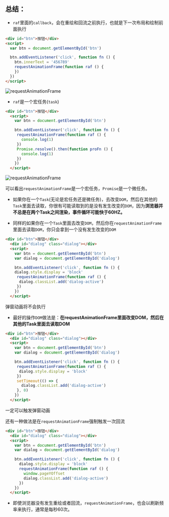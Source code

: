 ## 总结：

- `raf`里面的`callback`，会在重绘和回流之前执行，也就是下一次布局和绘制前面执行

```HTML
<div id="btn">按钮</div>
<script>
  var btn = document.getElementById('btn')

  btn.addEventListener('click', function fn () {
    btn.innerText = '456789'
    requestAnimationFrame(function raf () {
    })
  })
</script>
```

![requestAnimationFrame](https://mp1.oss-cn-beijing.aliyuncs.com/20190223082625.png)

- `raf`是一个宏任务(`task`)

```HTML
<div id="btn">按钮</div>
  <script>
    var btn = document.getElementById('btn')

    btn.addEventListener('click', function fn () {
     requestAnimationFrame(function raf () {
       console.log(1)
     })
     Promise.resolve().then(function proFn () {
       console.log(1)
     })
    })
  </script>
```

![requestAnimationFrame](https://mp1.oss-cn-beijing.aliyuncs.com/20190223083641.png)

可以看出`requestAnimationFrame`是一个宏任务，`Promise`是一个微任务。

- 如果你在一个`Task`(无论是宏任务还是微任务)，去改变`DOM`，然后在其他的`Task`里面去读取，你很有可能读取到的是没有发生改变的`DOM`，因为**浏览器并不总是在两个Task之间渲染，事件循环可能快于60HZ。**


- 同样的如果你在一个`Task`里面去改变`DOM`，然后你在`requestAnimationFrame`里面去读取`DOM`，你只会拿到一个没有发生改变的`DOM`

```HTML
<div id="btn">按钮</div>
  <div id="dialog" class="dialog"></div>
  <script>
    var btn = document.getElementById('btn')
    var dialog = document.getElementById('dialog')

    btn.addEventListener('click', function fn () {
    dialog.style.display = 'block'
     requestAnimationFrame(function raf () {
      dialog.classList.add('dialog-active')
     })
    })
  </script>
```

弹窗动画将不会执行

- 最好的操作`DOM`做法是：**在requestAnimationFrame里面改变DOM，然后在其他的Task里面去读取DOM**

```HTML
<div id="btn">按钮</div>
  <div id="dialog" class="dialog"></div>
  <script>
    var btn = document.getElementById('btn')
    var dialog = document.getElementById('dialog')

    btn.addEventListener('click', function fn () {
     requestAnimationFrame(function raf () {
      dialog.style.display = 'block'
     })
     setTimeout(() => {
       dialog.classList.add('dialog-active')
     }, 0)
    })
  </script>
```

一定可以触发弹窗动画

还有一种做法是在`requestAnimationFrame`强制触发一次回流

```HTML
<div id="btn">按钮</div>
  <div id="dialog" class="dialog"></div>
  <script>
    var btn = document.getElementById('btn')
    var dialog = document.getElementById('dialog')

    btn.addEventListener('click', function fn () {
      dialog.style.display = 'block'
      requestAnimationFrame(function raf () {
        window.pageYOffset
        dialog.classList.add('dialog-active')
      })
    })
  </script>
```

- 即使浏览器没有发生重绘或者回流，`requestAnimationFrame`，也会以刷新频率来执行，通常是每秒60次。